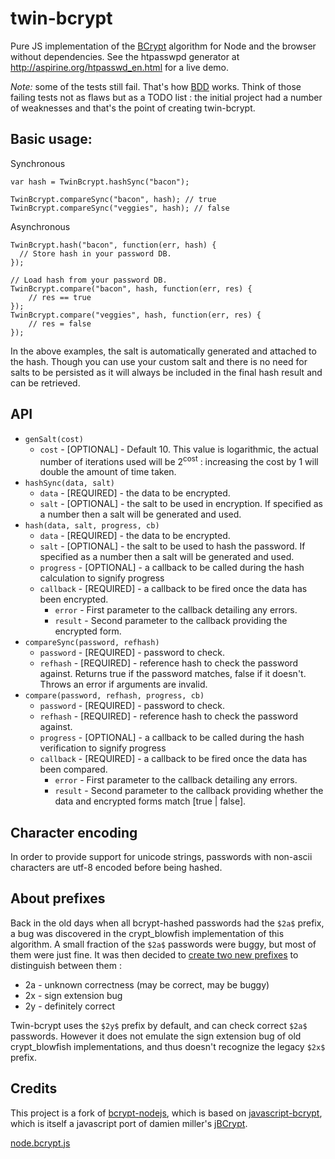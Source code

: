 twin-bcrypt
===========

Pure JS implementation of the [BCrypt](https://en.wikipedia.org/wiki/Bcrypt) algorithm for Node and the browser without dependencies.
See the htpasswpd generator at http://aspirine.org/htpasswd_en.html for a live demo.


*Note:* some of the tests still fail. That's how [BDD](https://en.wikipedia.org/wiki/Behavior-driven_development) works. Think of those failing tests not as flaws but as a TODO list : the initial project had a number of weaknesses and that's the point of creating twin-bcrypt.


## Basic usage:
Synchronous
```
var hash = TwinBcrypt.hashSync("bacon");

TwinBcrypt.compareSync("bacon", hash); // true
TwinBcrypt.compareSync("veggies", hash); // false
```

Asynchronous
```
TwinBcrypt.hash("bacon", function(err, hash) {
  // Store hash in your password DB.
});

// Load hash from your password DB.
TwinBcrypt.compare("bacon", hash, function(err, res) {
    // res == true
});
TwinBcrypt.compare("veggies", hash, function(err, res) {
    // res = false
});
```

In the above examples, the salt is automatically generated and attached to the hash.
Though you can use your custom salt and there is no need for salts to be persisted as it will always be included in the final hash result and can be retrieved.


## API
* `genSalt(cost)`
    * `cost` - [OPTIONAL] - Default 10. This value is logarithmic, the actual number of iterations used will be 2<sup>cost</sup> : increasing the cost by 1 will double the amount of time taken.
* `hashSync(data, salt)`
    * `data` - [REQUIRED] - the data to be encrypted.
    * `salt` - [OPTIONAL] - the salt to be used in encryption. If specified as a number then a salt will be generated and used.
* `hash(data, salt, progress, cb)`
    * `data` - [REQUIRED] - the data to be encrypted.
    * `salt` - [OPTIONAL] - the salt to be used to hash the password. If specified as a number then a salt will be generated and used.
    * `progress` - [OPTIONAL] - a callback to be called during the hash calculation to signify progress
    * `callback` - [REQUIRED] - a callback to be fired once the data has been encrypted.
        * `error` - First parameter to the callback detailing any errors.
        * `result` - Second parameter to the callback providing the encrypted form.
* `compareSync(password, refhash)`
    * `password` - [REQUIRED] - password to check.
    * `refhash` - [REQUIRED] - reference hash to check the password against.
    Returns true if the password matches, false if it doesn't. Throws an error if arguments are invalid.
* `compare(password, refhash, progress, cb)`
    * `password` - [REQUIRED] - password to check.
    * `refhash` - [REQUIRED] - reference hash to check the password against.
    * `progress` - [OPTIONAL] - a callback to be called during the hash verification to signify progress
    * `callback` - [REQUIRED] - a callback to be fired once the data has been compared.
        * `error` - First parameter to the callback detailing any errors.
        * `result` - Second parameter to the callback providing whether the data and encrypted forms match [true | false].


## Character encoding
In order to provide support for unicode strings, passwords with non-ascii characters are utf-8 encoded before being hashed.


## About prefixes
Back in the old days when all bcrypt-hashed passwords had the `$2a$` prefix, a bug was discovered in the crypt_blowfish implementation of this algorithm.
A small fraction of the `$2a$` passwords were buggy, but most of them were just fine. It was then decided to
[create two new prefixes](http://www.openwall.com/lists/oss-security/2011/06/21/16) to distinguish between them :

  * 2a - unknown correctness (may be correct, may be buggy)
  * 2x - sign extension bug
  * 2y - definitely correct

Twin-bcrypt uses the `$2y$` prefix by default, and can check correct `$2a$` passwords.
However it does not emulate the sign extension bug of old crypt_blowfish implementations, and thus doesn't recognize the legacy `$2x$` prefix.


## Credits
This project is a fork of [bcrypt-nodejs](https://github.com/shaneGirish/bcrypt-nodejs), which is based on [javascript-bcrypt](https://code.google.com/p/javascript-bcrypt/), which is itself a
javascript port of damien miller's [jBCrypt](https://code.google.com/p/jbcrypt/).

[node.bcrypt.js](https://github.com/ncb000gt/node.bcrypt.js.git)
